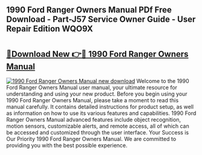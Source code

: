 ## 1990 Ford Ranger Owners Manual PDf Free Download - Part-J57 Service Owner Guide - User Repair Edition WQO9X

# <h2><a href="http://bc31978.oget.top/?id=1990+Ford+Ranger+Owners+Manual">🔗Download New 👉🔴 1990 Ford Ranger Owners Manual</a></h2>

[![1990 Ford Ranger Owners Manual new download](https://i.imgur.com/5g1atiW.png)](http://bc31978.oget.top/?id=1990+Ford+Ranger+Owners+Manual)
Welcome to the 1990 Ford Ranger Owners Manual user manual, your ultimate resource for understanding and using your new product. Before you begin using your 1990 Ford Ranger Owners Manual, please take a moment to read this manual carefully. It contains detailed instructions for product setup, as well as information on how to use its various features and capabilities. 1990 Ford Ranger Owners Manual advanced features include object recognition, motion sensors, customizable alerts, and remote access, all of which can be accessed and customized through the user interface. Your Success is Our Priority 1990 Ford Ranger Owners Manual. We are committed to providing you with the best possible experience.
